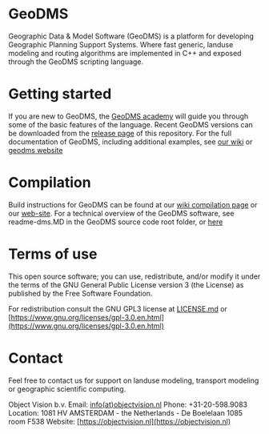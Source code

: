 # GeoDMS
Geographic Data & Model Software (GeoDMS) is a platform for developing Geographic Planning Support Systems.
Where fast generic, landuse modeling and routing algorithms are implemented in C++ and exposed through the GeoDMS scripting language.

# Getting started
If you are new to GeoDMS, the [GeoDMS academy](https://github.com/ObjectVision/GeoDMS_Academy) will guide you through some of the basic features of the language. 
Recent GeoDMS versions can be downloaded from the [release page](https://github.com/ObjectVision/GeoDMS/releases) of this repository. 
For the full documentation of GeoDMS, including additional examples, see [our wiki](https://github.com/ObjectVision/GeoDMS/wiki) or [geodms website](https://geodms.nl)

# Compilation
Build instructions for GeoDMS can be found at our [wiki compilation page](https://github.com/ObjectVision/GeoDMS/wiki/Compiling-the-GeoDMS) or our [web-site](https://geodms.nl/docs/compiling-the-geodms.html).
For a technical overview of the GeoDMS software, see readme-dms.MD in the GeoDMS source code root folder, or [here](https://github.com/ObjectVision/GeoDMS/blob/main/readme-dms.MD)

# Terms of use
This open source software; you can use, redistribute, and/or
modify it under the terms of the GNU General Public License version 3 
(the License) as published by the Free Software Foundation.

For redistribution consult the GNU GPL3 license at [LICENSE.md](LICENSE.md)
or [https://www.gnu.org/licenses/gpl-3.0.en.html](https://www.gnu.org/licenses/gpl-3.0.en.html)

# Contact
Feel free to contact us for support on landuse modeling, transport modeling or geographic scientific computing.

Object Vision b.v.
Email:    [info(at)objectvision.nl](mailto:info@objectvision.nl)
Phone:    +31-20-598.9083
Location: 1081 HV  AMSTERDAM - the Netherlands - De Boelelaan 1085 room F538
Website:  [https://objectvision.nl](https://objectvision.nl)
